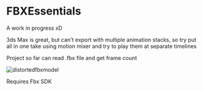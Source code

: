 # FBXEssentials
A work in progress xD

3ds Max is great, but can't export with multiple animation stacks, so try put all in one take using motion mixer and try to play them at separate timelines

Project so far can read .fbx file and get frame count

![distortedfbxmodel](https://user-images.githubusercontent.com/30036342/34467624-21357bdc-ef32-11e7-8760-f50fb9bdd076.png)


Requires Fbx SDK
